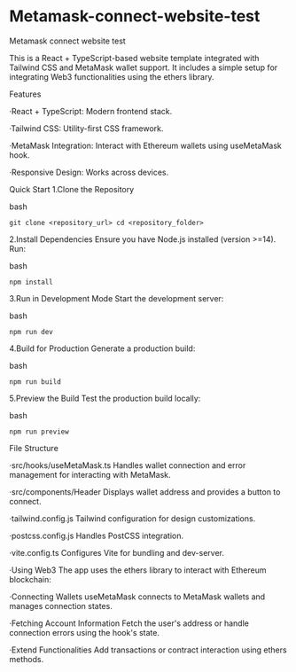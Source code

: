 # Metamask-connect-website-test
Metamask connect website test

This is a React + TypeScript-based website template integrated with Tailwind CSS and MetaMask wallet support. It includes a simple setup for integrating Web3 functionalities using the ethers library.

Features

·React + TypeScript: Modern frontend stack.

·Tailwind CSS: Utility-first CSS framework.

·MetaMask Integration: Interact with Ethereum wallets using useMetaMask hook.

·Responsive Design: Works across devices.

Quick Start
1.Clone the Repository

bash

`git clone <repository_url>
cd <repository_folder>`

2.Install Dependencies
Ensure you have Node.js installed (version >=14). Run:

bash

`npm install`

3.Run in Development Mode
Start the development server:

bash

`npm run dev`

4.Build for Production
Generate a production build:

bash

`npm run build`

5.Preview the Build
Test the production build locally:

bash

`npm run preview`




File Structure

·src/hooks/useMetaMask.ts
Handles wallet connection and error management for interacting with MetaMask.

·src/components/Header
Displays wallet address and provides a button to connect.

·tailwind.config.js
Tailwind configuration for design customizations.

·postcss.config.js
Handles PostCSS integration.

·vite.config.ts
Configures Vite for bundling and dev-server.

·Using Web3
The app uses the ethers library to interact with Ethereum blockchain:

·Connecting Wallets
useMetaMask connects to MetaMask wallets and manages connection states.

·Fetching Account Information
Fetch the user's address or handle connection errors using the hook's state.

·Extend Functionalities
Add transactions or contract interaction using ethers methods.
